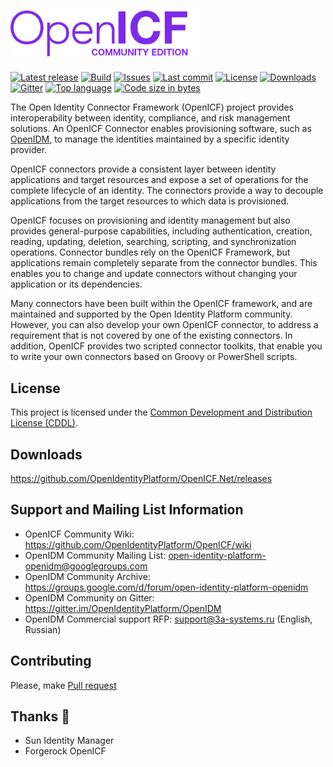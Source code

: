 # <img alt="OpenICF Logo" src="https://github.com/OpenIdentityPlatform/OpenICF/raw/master/logo.png" width="300"/>
[![Latest release](https://img.shields.io/github/release/OpenIdentityPlatform/OpenICF.Net.svg)](https://github.com/OpenIdentityPlatform/OpenICF.Net/releases)
[![Build](https://github.com/OpenIdentityPlatform/OpenICF.Net/actions/workflows/build.yml/badge.svg)](https://github.com/OpenIdentityPlatform/OpenICF.Net/actions/workflows/build.yml)
[![Issues](https://img.shields.io/github/issues/OpenIdentityPlatform/OpenICF.Net.svg)](https://github.com/OpenIdentityPlatform/OpenIC.NetF/issues)
[![Last commit](https://img.shields.io/github/last-commit/OpenIdentityPlatform/OpenICF.Net.svg)](https://github.com/OpenIdentityPlatform/OpenICF.Net/commits/master)
[![License](https://img.shields.io/badge/license-CDDL-blue.svg)](https://github.com/OpenIdentityPlatform/OpenICF.Net/blob/master/LICENSE.md)
[![Downloads](https://img.shields.io/github/downloads/OpenIdentityPlatform/OpenICF.Net/total.svg)](https://github.com/OpenIdentityPlatform/OpenICF.Net/releases)
[![Gitter](https://img.shields.io/gitter/room/nwjs/nw.js.svg)](https://gitter.im/OpenIdentityPlatform/OpenIDM)
[![Top language](https://img.shields.io/github/languages/top/OpenIdentityPlatform/OpenICF.Net.svg)](https://github.com/OpenIdentityPlatform/OpenICF.Net)
[![Code size in bytes](https://img.shields.io/github/languages/code-size/OpenIdentityPlatform/OpenICF.Net.svg)](https://github.com/OpenIdentityPlatform/OpenICF.Net)

The Open Identity Connector Framework (OpenICF) project provides interoperability between identity, compliance, and risk management solutions. An OpenICF Connector enables provisioning software, such as [OpenIDM](https://github.com/OpenIdentityPlatform/OpenIDM), to manage the identities maintained by a specific identity provider.

OpenICF connectors provide a consistent layer between identity applications and target resources and expose a set of operations for the complete lifecycle of an identity. The connectors provide a way to decouple applications from the target resources to which data is provisioned.

OpenICF focuses on provisioning and identity management but also provides general-purpose capabilities, including authentication, creation, reading, updating, deletion, searching, scripting, and synchronization operations. Connector bundles rely on the OpenICF Framework, but applications remain completely separate from the connector bundles. This enables you to change and update connectors without changing your application or its dependencies.

Many connectors have been built within the OpenICF framework, and are maintained and supported by the Open Identity Platform community. However, you can also develop your own OpenICF connector, to address a requirement that is not covered by one of the existing connectors. In addition, OpenICF provides two scripted connector toolkits, that enable you to write your own connectors based on Groovy or PowerShell scripts.

## License
This project is licensed under the [Common Development and Distribution License (CDDL)](https://github.com/OpenIdentityPlatform/OpenICF.Net/blob/master/LICENSE.md). 

## Downloads 
https://github.com/OpenIdentityPlatform/OpenICF.Net/releases

## Support and Mailing List Information
* OpenICF Community Wiki: https://github.com/OpenIdentityPlatform/OpenICF/wiki
* OpenIDM Community Mailing List: open-identity-platform-openidm@googlegroups.com
* OpenIDM Community Archive: https://groups.google.com/d/forum/open-identity-platform-openidm
* OpenIDM Community on Gitter: https://gitter.im/OpenIdentityPlatform/OpenIDM
* OpenIDM Commercial support RFP: support@3a-systems.ru (English, Russian)

## Contributing
Please, make [Pull request](https://github.com/OpenIdentityPlatform/OpenICF.Net/pulls)

## Thanks 🥰
* Sun Identity Manager
* Forgerock OpenICF
